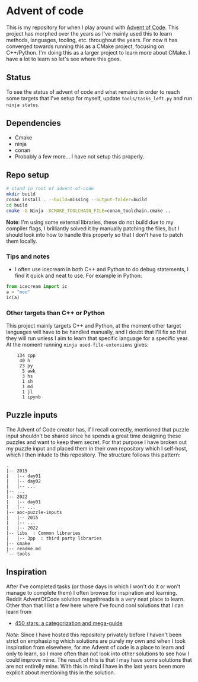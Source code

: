 # Advent of code

This is my repository for when I play around with [Advent of
Code](https://adventofcode.com/). This project has morphed over the years as
I've mainly used this to learn methods, languages, tooling, etc. throughout the
years. For now it has converged towards running this as a CMake project,
focusing on C++/Python. I'm doing this as a larger project to learn more about
CMake. I have a lot to learn so let's see where this goes.


## Status

To see the status of advent of code and what remains in order to reach some
targets that I've setup for myself, update `tools/tasks_left.py` and run `ninja
status`.


## Dependencies

- Cmake
- ninja
- conan
- Probably a few more... I have not setup this properly.


## Repo setup

```bash
# stand in root of advent-of-code
mkdir build
conan install . --build=missing --output-folder=build
cd build
cmake -G Ninja -DCMAKE_TOOLCHAIN_FILE=conan_toolchain.cmake ..
```

**Note**: I'm using some external libraries, these do not build due to my
compiler flags, I brilliantly solved it by manually patching the files, but I
should look into how to handle this properly so that I don't have to patch them
locally.


### Tips and notes

- I often use icecream in both C++ and Python to do debug statements, I find it
  quick and neat to use. For example in Python:

```python
from icecream import ic
a = "moo"
ic(a)
```


### Other targets than C++ or Python

This project mainly targets C++ and Python, at the moment other target
languages will have to be handled manually, and I doubt that I'll fix so that
they will run unless I aim to learn that specific language for a specific year.
At the moment running `ninja used-file-extensions` gives:

```
    134 cpp
     40 h
     23 py
      5 awk
      3 hs
      1 sh
      1 md
      1 jl
      1 ipynb
```


## Puzzle inputs

The Advent of Code creator has, if I recall correctly, mentioned that puzzle
input shouldn't be shared since he spends a great time designing these puzzles
and want to keep them secret. For that purpose I have broken out my puzzle
input and placed them in their own repository which I self-host, which I then
inlude to this repository. The structure follows this pattern:

```
.
|-- 2015
|   |-- day01
|   |-- day02
|   |-- ...
|-- ...
|-- 2022
|   |-- day01
|   |-- ...
|-- aoc-puzzle-inputs
|   |-- 2015
|   |-- ...
|   |-- 2022
|-- libs  : Common libraries
|   |-- 3pp  : third party libraries
|-- cmake
|-- readme.md
`-- tools
```


## Inspiration

After I've completed tasks (or those days in which I won't do it or won't
manage to complete them) I often browse for inspiration and learning. Reddit
AdventOfCode solution megathreads is a very neat place to learn. Other than
that I list a few here where I've found cool solutions that I can learn from

- [450 stars: a categorization and
  mega-guide](https://www.reddit.com/r/adventofcode/comments/1gdw4cj/450_stars_a_categorization_and_megaguide/)

*Note*: Since I have hosted this repository privately before I haven't been
strict on emphasizing which solutions are purely my own and when I took
inspiration from elsewhere, for me Advent of code is a place to learn and only
to learn, so I more often than not look into other solutions to see how I could
improve mine. The result of this is that I may have some solutions that are not
entirelly mine. With this in mind I have in the last years been more explicit
about mentioning this in the solution.
